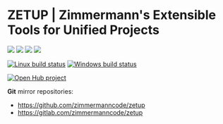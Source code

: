 

# ZETUP |  Zimmermann's Extensible Tools for Unified Projects



[![](http://www.gnu.org/graphics/lgplv3-88x31.png)](
  https://gnu.org/licenses/lgpl.html)
[![](https://img.shields.io/pypi/pyversions/zetup?label=Python)](
  https://python.org)
[![](https://img.shields.io/pypi/v/zetup?label=PyPI)](
  https://pypi.python.org/pypi/zetup)
[![](https://img.shields.io/pypi/dd/zetup?label=Downloads)](
  https://pypi.python.org/pypi/zetup)



[![Linux build status](
  https://img.shields.io/travis/zimmermanncode/zetup/master?label=Linux%20build)](
  https://travis-ci.org/zimmermanncode/zetup)
[![Windows build status](
  https://img.shields.io/appveyor/ci/zimmermanncode/zetup/master?label=Windows%20build)](
  https://ci.appveyor.com/project/zimmermanncode/zetup)



[![Open Hub project](
  http://www.openhub.net/p/python-zetup/widgets/project_thin_badge.gif)](
  https://www.openhub.net/p/python-zetup)


**Git** mirror repositories:

* https://github.com/zimmermanncode/zetup
* https://gitlab.com/zimmermanncode/zetup


